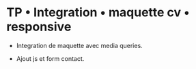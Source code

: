 # TP • Integration • maquette cv • responsive

- Integration de maquette avec media queries.

- Ajout js et form contact.
